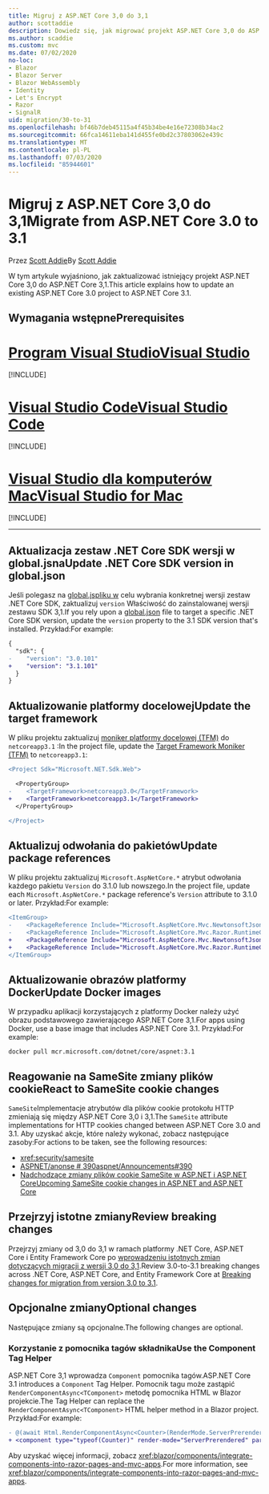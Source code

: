 ```yaml
---
title: Migruj z ASP.NET Core 3,0 do 3,1
author: scottaddie
description: Dowiedz się, jak migrować projekt ASP.NET Core 3,0 do ASP.NET Core 3,1.
ms.author: scaddie
ms.custom: mvc
ms.date: 07/02/2020
no-loc:
- Blazor
- Blazor Server
- Blazor WebAssembly
- Identity
- Let's Encrypt
- Razor
- SignalR
uid: migration/30-to-31
ms.openlocfilehash: bf46b7deb45115a4f45b34be4e16e72308b34ac2
ms.sourcegitcommit: 66fca14611eba141d455fe0bd2c37803062e439c
ms.translationtype: MT
ms.contentlocale: pl-PL
ms.lasthandoff: 07/03/2020
ms.locfileid: "85944601"
---
```

# <a name="migrate-from-aspnet-core-30-to-31"></a><span data-ttu-id="4f0e0-103">Migruj z ASP.NET Core 3,0 do 3,1</span><span class="sxs-lookup"><span data-stu-id="4f0e0-103">Migrate from ASP.NET Core 3.0 to 3.1</span></span>

<span data-ttu-id="4f0e0-104">Przez [Scott Addie](https://github.com/scottaddie)</span><span class="sxs-lookup"><span data-stu-id="4f0e0-104">By [Scott Addie](https://github.com/scottaddie)</span></span>

<span data-ttu-id="4f0e0-105">W tym artykule wyjaśniono, jak zaktualizować istniejący projekt ASP.NET Core 3,0 do ASP.NET Core 3,1.</span><span class="sxs-lookup"><span data-stu-id="4f0e0-105">This article explains how to update an existing ASP.NET Core 3.0 project to ASP.NET Core 3.1.</span></span>

## <a name="prerequisites"></a><span data-ttu-id="4f0e0-106">Wymagania wstępne</span><span class="sxs-lookup"><span data-stu-id="4f0e0-106">Prerequisites</span></span>

# <a name="visual-studio"></a>[<span data-ttu-id="4f0e0-107">Program Visual Studio</span><span class="sxs-lookup"><span data-stu-id="4f0e0-107">Visual Studio</span></span>](#tab/visual-studio)

[!INCLUDE[](~/includes/net-core-prereqs-vs-3.1.md)]

# <a name="visual-studio-code"></a>[<span data-ttu-id="4f0e0-108">Visual Studio Code</span><span class="sxs-lookup"><span data-stu-id="4f0e0-108">Visual Studio Code</span></span>](#tab/visual-studio-code)

[!INCLUDE[](~/includes/net-core-prereqs-vsc-3.1.md)]

# <a name="visual-studio-for-mac"></a>[<span data-ttu-id="4f0e0-109">Visual Studio dla komputerów Mac</span><span class="sxs-lookup"><span data-stu-id="4f0e0-109">Visual Studio for Mac</span></span>](#tab/visual-studio-mac)

[!INCLUDE[](~/includes/net-core-prereqs-mac-3.1.md)]

---

## <a name="update-net-core-sdk-version-in-globaljson"></a><span data-ttu-id="4f0e0-110">Aktualizacja zestaw .NET Core SDK wersji w global.jsna</span><span class="sxs-lookup"><span data-stu-id="4f0e0-110">Update .NET Core SDK version in global.json</span></span>

<span data-ttu-id="4f0e0-111">Jeśli polegasz na [global.jspliku w](/dotnet/core/tools/global-json) celu wybrania konkretnej wersji zestaw .NET Core SDK, zaktualizuj `version` Właściwość do zainstalowanej wersji zestawu SDK 3,1.</span><span class="sxs-lookup"><span data-stu-id="4f0e0-111">If you rely upon a [global.json](/dotnet/core/tools/global-json) file to target a specific .NET Core SDK version, update the `version` property to the 3.1 SDK version that's installed.</span></span> <span data-ttu-id="4f0e0-112">Przykład:</span><span class="sxs-lookup"><span data-stu-id="4f0e0-112">For example:</span></span>

```diff
{
  "sdk": {
-    "version": "3.0.101"
+    "version": "3.1.101"
  }
}
```

## <a name="update-the-target-framework"></a><span data-ttu-id="4f0e0-113">Aktualizowanie platformy docelowej</span><span class="sxs-lookup"><span data-stu-id="4f0e0-113">Update the target framework</span></span>

<span data-ttu-id="4f0e0-114">W pliku projektu zaktualizuj [moniker platformy docelowej (TFM)](/dotnet/standard/frameworks) do `netcoreapp3.1` :</span><span class="sxs-lookup"><span data-stu-id="4f0e0-114">In the project file, update the [Target Framework Moniker (TFM)](/dotnet/standard/frameworks) to `netcoreapp3.1`:</span></span>

```diff
<Project Sdk="Microsoft.NET.Sdk.Web">

  <PropertyGroup>
-    <TargetFramework>netcoreapp3.0</TargetFramework>
+    <TargetFramework>netcoreapp3.1</TargetFramework>
  </PropertyGroup>

</Project>
```

## <a name="update-package-references"></a><span data-ttu-id="4f0e0-115">Aktualizuj odwołania do pakietów</span><span class="sxs-lookup"><span data-stu-id="4f0e0-115">Update package references</span></span>

<span data-ttu-id="4f0e0-116">W pliku projektu zaktualizuj `Microsoft.AspNetCore.*` atrybut odwołania każdego pakietu `Version` do 3.1.0 lub nowszego.</span><span class="sxs-lookup"><span data-stu-id="4f0e0-116">In the project file, update each `Microsoft.AspNetCore.*` package reference's `Version` attribute to 3.1.0 or later.</span></span> <span data-ttu-id="4f0e0-117">Przykład:</span><span class="sxs-lookup"><span data-stu-id="4f0e0-117">For example:</span></span>

```diff
<ItemGroup>
-    <PackageReference Include="Microsoft.AspNetCore.Mvc.NewtonsoftJson" Version="3.0.0" />
-    <PackageReference Include="Microsoft.AspNetCore.Mvc.Razor.RuntimeCompilation" Version="3.0.0" Condition="'$(Configuration)' == 'Debug'" />
+    <PackageReference Include="Microsoft.AspNetCore.Mvc.NewtonsoftJson" Version="3.1.1" />
+    <PackageReference Include="Microsoft.AspNetCore.Mvc.Razor.RuntimeCompilation" Version="3.1.1" Condition="'$(Configuration)' == 'Debug'" />
</ItemGroup>
```

## <a name="update-docker-images"></a><span data-ttu-id="4f0e0-118">Aktualizowanie obrazów platformy Docker</span><span class="sxs-lookup"><span data-stu-id="4f0e0-118">Update Docker images</span></span>

<span data-ttu-id="4f0e0-119">W przypadku aplikacji korzystających z platformy Docker należy użyć obrazu podstawowego zawierającego ASP.NET Core 3,1.</span><span class="sxs-lookup"><span data-stu-id="4f0e0-119">For apps using Docker, use a base image that includes ASP.NET Core 3.1.</span></span> <span data-ttu-id="4f0e0-120">Przykład:</span><span class="sxs-lookup"><span data-stu-id="4f0e0-120">For example:</span></span>

```console
docker pull mcr.microsoft.com/dotnet/core/aspnet:3.1
```

## <a name="react-to-samesite-cookie-changes"></a><span data-ttu-id="4f0e0-121">Reagowanie na SameSite zmiany plików cookie</span><span class="sxs-lookup"><span data-stu-id="4f0e0-121">React to SameSite cookie changes</span></span>

<span data-ttu-id="4f0e0-122">`SameSite`Implementacje atrybutów dla plików cookie protokołu HTTP zmieniają się między ASP.NET Core 3,0 i 3,1.</span><span class="sxs-lookup"><span data-stu-id="4f0e0-122">The `SameSite` attribute implementations for HTTP cookies changed between ASP.NET Core 3.0 and 3.1.</span></span> <span data-ttu-id="4f0e0-123">Aby uzyskać akcje, które należy wykonać, zobacz następujące zasoby:</span><span class="sxs-lookup"><span data-stu-id="4f0e0-123">For actions to be taken, see the following resources:</span></span>

* <xref:security/samesite>
* [<span data-ttu-id="4f0e0-124">ASPNET/anonse # 390</span><span class="sxs-lookup"><span data-stu-id="4f0e0-124">aspnet/Announcements#390</span></span>](https://github.com/aspnet/Announcements/issues/390)
* [<span data-ttu-id="4f0e0-125">Nadchodzące zmiany plików cookie SameSite w ASP.NET i ASP.NET Core</span><span class="sxs-lookup"><span data-stu-id="4f0e0-125">Upcoming SameSite cookie changes in ASP.NET and ASP.NET Core</span></span>](https://devblogs.microsoft.com/aspnet/upcoming-samesite-cookie-changes-in-asp-net-and-asp-net-core/)

## <a name="review-breaking-changes"></a><span data-ttu-id="4f0e0-126">Przejrzyj istotne zmiany</span><span class="sxs-lookup"><span data-stu-id="4f0e0-126">Review breaking changes</span></span>

<span data-ttu-id="4f0e0-127">Przejrzyj zmiany od 3,0 do 3,1 w ramach platformy .NET Core, ASP.NET Core i Entity Framework Core po [wprowadzeniu istotnych zmian dotyczących migracji z wersji 3,0 do 3,1](/dotnet/core/compatibility/3.0-3.1).</span><span class="sxs-lookup"><span data-stu-id="4f0e0-127">Review 3.0-to-3.1 breaking changes across .NET Core, ASP.NET Core, and Entity Framework Core at [Breaking changes for migration from version 3.0 to 3.1](/dotnet/core/compatibility/3.0-3.1).</span></span>

## <a name="optional-changes"></a><span data-ttu-id="4f0e0-128">Opcjonalne zmiany</span><span class="sxs-lookup"><span data-stu-id="4f0e0-128">Optional changes</span></span>

<span data-ttu-id="4f0e0-129">Następujące zmiany są opcjonalne.</span><span class="sxs-lookup"><span data-stu-id="4f0e0-129">The following changes are optional.</span></span>

### <a name="use-the-component-tag-helper"></a><span data-ttu-id="4f0e0-130">Korzystanie z pomocnika tagów składnika</span><span class="sxs-lookup"><span data-stu-id="4f0e0-130">Use the Component Tag Helper</span></span>

<span data-ttu-id="4f0e0-131">ASP.NET Core 3,1 wprowadza `Component` pomocnika tagów.</span><span class="sxs-lookup"><span data-stu-id="4f0e0-131">ASP.NET Core 3.1 introduces a `Component` Tag Helper.</span></span> <span data-ttu-id="4f0e0-132">Pomocnik tagu może zastąpić `RenderComponentAsync<TComponent>` metodę pomocnika HTML w Blazor projekcie.</span><span class="sxs-lookup"><span data-stu-id="4f0e0-132">The Tag Helper can replace the `RenderComponentAsync<TComponent>` HTML helper method in a Blazor project.</span></span> <span data-ttu-id="4f0e0-133">Przykład:</span><span class="sxs-lookup"><span data-stu-id="4f0e0-133">For example:</span></span>

```diff
- @(await Html.RenderComponentAsync<Counter>(RenderMode.ServerPrerendered, new { IncrementAmount = 10 }))
+ <component type="typeof(Counter)" render-mode="ServerPrerendered" param-IncrementAmount="10" />
```

<span data-ttu-id="4f0e0-134">Aby uzyskać więcej informacji, zobacz <xref:blazor/components/integrate-components-into-razor-pages-and-mvc-apps>.</span><span class="sxs-lookup"><span data-stu-id="4f0e0-134">For more information, see <xref:blazor/components/integrate-components-into-razor-pages-and-mvc-apps>.</span></span>
